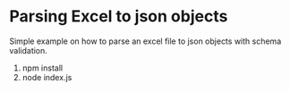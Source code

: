 # Parsing Excel to json objects

Simple example on how to parse an excel file to json objects with schema validation.

1. npm install
2. node index.js

